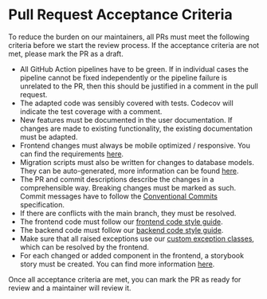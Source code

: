 <!--
 ~ SPDX-FileCopyrightText: Copyright DB InfraGO AG and contributors
 ~ SPDX-License-Identifier: Apache-2.0
 -->

# Pull Request Acceptance Criteria

To reduce the burden on our maintainers, all PRs must meet the following
criteria before we start the review process. If the acceptance criteria are not
met, please mark the PR as a draft.

-   All GitHub Action pipelines have to be green. If in individual cases the
    pipeline cannot be fixed independently or the pipeline failure is unrelated
    to the PR, then this should be justified in a comment in the pull request.
-   The adapted code was sensibly covered with tests. Codecov will indicate the
    test coverage with a comment.
-   New features must be documented in the user documentation. If changes are
    made to existing functionality, the existing documentation must be adapted.
-   Frontend changes must always be mobile optimized / responsive. You can find
    the requirements [here](./frontend/responsive-design/mobile-view.md).
-   Migration scripts must also be written for changes to database models. They
    can be auto-generated, more information can be found
    [here](./backend/database-migration.md).
-   The PR and commit descriptions describe the changes in a comprehensible
    way. Breaking changes must be marked as such. Commit messages have to
    follow the
    [Conventional Commits](https://www.conventionalcommits.org/en/v1.0.0/#specification)
    specification.
-   If there are conflicts with the main branch, they must be resolved.
-   The frontend code must follow our
    [frontend code style guide](./frontend/code-style.md).
-   The backend code must follow our
    [backend code style guide](./backend/code-style.md).
-   Make sure that all raised exceptions use our
    [custom exception classes](./backend/exception.md), which can be resolved
    by the frontend.
-   For each changed or added component in the frontend, a storybook story must
    be created. You can find more information [here](./frontend/storybook.md).

Once all acceptance criteria are met, you can mark the PR as ready for review
and a maintainer will review it.
